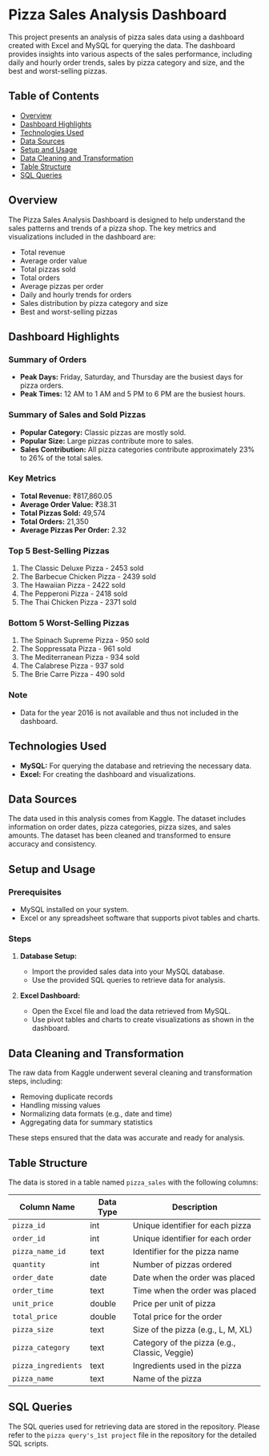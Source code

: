 # Pizza Sales Analysis Dashboard

This project presents an analysis of pizza sales data using a dashboard created with Excel and MySQL for querying the data. The dashboard provides insights into various aspects of the sales performance, including daily and hourly order trends, sales by pizza category and size, and the best and worst-selling pizzas.

## Table of Contents
- [Overview](#overview)
- [Dashboard Highlights](#dashboard-highlights)
- [Technologies Used](#technologies-used)
- [Data Sources](#data-sources)
- [Setup and Usage](#setup-and-usage)
- [Data Cleaning and Transformation](#data-cleaning-and-transformation)
- [Table Structure](#table-structure)
- [SQL Queries](#sql-queries)


## Overview
The Pizza Sales Analysis Dashboard is designed to help understand the sales patterns and trends of a pizza shop. The key metrics and visualizations included in the dashboard are:
- Total revenue
- Average order value
- Total pizzas sold
- Total orders
- Average pizzas per order
- Daily and hourly trends for orders
- Sales distribution by pizza category and size
- Best and worst-selling pizzas

## Dashboard Highlights
### Summary of Orders
- **Peak Days:** Friday, Saturday, and Thursday are the busiest days for pizza orders.
- **Peak Times:** 12 AM to 1 AM and 5 PM to 6 PM are the busiest hours.

### Summary of Sales and Sold Pizzas
- **Popular Category:** Classic pizzas are mostly sold.
- **Popular Size:** Large pizzas contribute more to sales.
- **Sales Contribution:** All pizza categories contribute approximately 23% to 26% of the total sales.

### Key Metrics
- **Total Revenue:** ₹817,860.05
- **Average Order Value:** ₹38.31
- **Total Pizzas Sold:** 49,574
- **Total Orders:** 21,350
- **Average Pizzas Per Order:** 2.32

### Top 5 Best-Selling Pizzas
1. The Classic Deluxe Pizza - 2453 sold
2. The Barbecue Chicken Pizza - 2439 sold
3. The Hawaiian Pizza - 2422 sold
4. The Pepperoni Pizza - 2418 sold
5. The Thai Chicken Pizza - 2371 sold

### Bottom 5 Worst-Selling Pizzas
1. The Spinach Supreme Pizza - 950 sold
2. The Soppressata Pizza - 961 sold
3. The Mediterranean Pizza - 934 sold
4. The Calabrese Pizza - 937 sold
5. The Brie Carre Pizza - 490 sold

### Note
- Data for the year 2016 is not available and thus not included in the dashboard.

## Technologies Used
- **MySQL:** For querying the database and retrieving the necessary data.
- **Excel:** For creating the dashboard and visualizations.

## Data Sources
The data used in this analysis comes from Kaggle. The dataset includes information on order dates, pizza categories, pizza sizes, and sales amounts. The dataset has been cleaned and transformed to ensure accuracy and consistency.

## Setup and Usage
### Prerequisites
- MySQL installed on your system.
- Excel or any spreadsheet software that supports pivot tables and charts.

### Steps
1. **Database Setup:**
   - Import the provided sales data into your MySQL database.
   - Use the provided SQL queries to retrieve data for analysis.

2. **Excel Dashboard:**
   - Open the Excel file and load the data retrieved from MySQL.
   - Use pivot tables and charts to create visualizations as shown in the dashboard.

## Data Cleaning and Transformation
The raw data from Kaggle underwent several cleaning and transformation steps, including:
- Removing duplicate records
- Handling missing values
- Normalizing data formats (e.g., date and time)
- Aggregating data for summary statistics

These steps ensured that the data was accurate and ready for analysis.

## Table Structure
The data is stored in a table named `pizza_sales` with the following columns:

| Column Name          | Data Type | Description                               |
|----------------------|-----------|-------------------------------------------|
| `pizza_id`           | int       | Unique identifier for each pizza          |
| `order_id`           | int       | Unique identifier for each order          |
| `pizza_name_id`      | text      | Identifier for the pizza name             |
| `quantity`           | int       | Number of pizzas ordered                  |
| `order_date`         | date      | Date when the order was placed            |
| `order_time`         | text      | Time when the order was placed            |
| `unit_price`         | double    | Price per unit of pizza                   |
| `total_price`        | double    | Total price for the order                 |
| `pizza_size`         | text      | Size of the pizza (e.g., L, M, XL)        |
| `pizza_category`     | text      | Category of the pizza (e.g., Classic, Veggie) |
| `pizza_ingredients`  | text      | Ingredients used in the pizza             |
| `pizza_name`         | text      | Name of the pizza                         |

## SQL Queries
The SQL queries used for retrieving data are stored in the repository. Please refer to the `pizza query's_1st project` file in the repository for the detailed SQL scripts.


